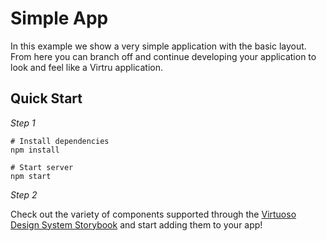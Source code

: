 # Simple App

In this example we show a very simple application with the basic layout. From here you can branch off and continue developing your application to look and feel like a Virtru application.

## Quick Start

*Step 1*

```shell
# Install dependencies
npm install

# Start server
npm start
```

*Step 2*

Check out the variety of components supported through the [Virtuoso Design System Storybook](avkvirtru.github.io/virtuoso-design-system/) and start adding them to your app!
